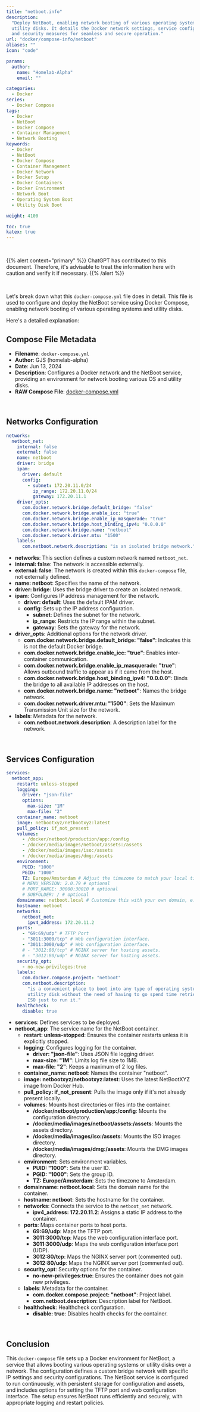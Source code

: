 ```yaml
---
title: "netboot.info"
description:
  "Deploy NetBoot, enabling network booting of various operating systems and
  utility disks. It details the Docker network settings, service configurations,
  and security measures for seamless and secure operation."
url: "docker/compose-info/netboot"
aliases: ""
icon: "code"

params:
  author:
    name: "Homelab-Alpha"
    email: ""

categories:
  - Docker
series:
  - Docker Compose
tags:
  - Docker
  - NetBoot
  - Docker Compose
  - Container Management
  - Network Booting
keywords:
  - Docker
  - NetBoot
  - Docker Compose
  - Container Management
  - Docker Network
  - Docker Setup
  - Docker Containers
  - Docker Environment
  - Network Boot
  - Operating System Boot
  - Utility Disk Boot

weight: 4100

toc: true
katex: true
---
```


<br />

{{% alert context="primary" %}}
ChatGPT has contributed to this document. Therefore, it's advisable to treat the
information here with caution and verify it if necessary. {{% /alert %}}

<br />

Let's break down what this `docker-compose.yml` file does in detail. This file
is used to configure and deploy the NetBoot service using Docker Compose,
enabling network booting of various operating systems and utility disks.

Here's a detailed explanation:

## Compose File Metadata

- **Filename**: `docker-compose.yml`
- **Author**: GJS (homelab-alpha)
- **Date**: Jun 13, 2024
- **Description**: Configures a Docker network and the NetBoot service,
  providing an environment for network booting various OS and utility disks.
- **RAW Compose File**: [docker-compose.yml]

<br />

## Networks Configuration

```yaml
networks:
  netboot_net:
    internal: false
    external: false
    name: netboot
    driver: bridge
    ipam:
      driver: default
      config:
        - subnet: 172.20.11.0/24
          ip_range: 172.20.11.0/24
          gateway: 172.20.11.1
    driver_opts:
      com.docker.network.bridge.default_bridge: "false"
      com.docker.network.bridge.enable_icc: "true"
      com.docker.network.bridge.enable_ip_masquerade: "true"
      com.docker.network.bridge.host_binding_ipv4: "0.0.0.0"
      com.docker.network.bridge.name: "netboot"
      com.docker.network.driver.mtu: "1500"
    labels:
      com.netboot.network.description: "is an isolated bridge network."
```

- **networks**: This section defines a custom network named `netboot_net`.
- **internal: false**: The network is accessible externally.
- **external: false**: The network is created within this `docker-compose` file,
  not externally defined.
- **name: netboot**: Specifies the name of the network.
- **driver: bridge**: Uses the bridge driver to create an isolated network.
- **ipam**: Configures IP address management for the network.
  - **driver: default**: Uses the default IPAM driver.
  - **config**: Sets up the IP address configuration.
    - **subnet**: Defines the subnet for the network.
    - **ip_range**: Restricts the IP range within the subnet.
    - **gateway**: Sets the gateway for the network.
- **driver_opts**: Additional options for the network driver.
  - **com.docker.network.bridge.default_bridge: "false"**: Indicates this is not
    the default Docker bridge.
  - **com.docker.network.bridge.enable_icc: "true"**: Enables inter-container
    communication.
  - **com.docker.network.bridge.enable_ip_masquerade: "true"**: Allows outbound
    traffic to appear as if it came from the host.
  - **com.docker.network.bridge.host_binding_ipv4: "0.0.0.0"**: Binds the bridge
    to all available IP addresses on the host.
  - **com.docker.network.bridge.name: "netboot"**: Names the bridge network.
  - **com.docker.network.driver.mtu: "1500"**: Sets the Maximum Transmission
    Unit size for the network.
- **labels**: Metadata for the network.
  - **com.netboot.network.description**: A description label for the network.

<br />

## Services Configuration

```yaml
services:
  netboot_app:
    restart: unless-stopped
    logging:
      driver: "json-file"
      options:
        max-size: "1M"
        max-file: "2"
    container_name: netboot
    image: netbootxyz/netbootxyz:latest
    pull_policy: if_not_present
    volumes:
      - /docker/netboot/production/app:/config
      - /docker/media/images/netboot/assets:/assets
      - /docker/media/images/iso:/assets
      - /docker/media/images/dmg:/assets
    environment:
      PUID: "1000"
      PGID: "1000"
      TZ: Europe/Amsterdam # Adjust the timezone to match your local timezone. You can find the full list of timezones here https://en.wikipedia.org/wiki/List_of_tz_database_time_zones.
      # MENU_VERSION: 2.0.79 # optional
      # PORT_RANGE: 30000:30010 # optional
      # SUBFOLDER: / # optional
    domainname: netboot.local # Customize this with your own domain, e.g., `netboot.local` to `netboot.your-fqdn-here.com`.
    hostname: netboot
    networks:
      netboot_net:
        ipv4_address: 172.20.11.2
    ports:
      - "69:69/udp" # TFTP Port
      - "3011:3000/tcp" # Web configuration interface.
      - "3011:3000/udp" # Web configuration interface.
      # - "3012:80/tcp" # NGINX server for hosting assets.
      # - "3012:80/udp" # NGINX server for hosting assets.
    security_opt:
      - no-new-privileges:true
    labels:
      com.docker.compose.project: "netboot"
      com.netboot.description:
        "is a convenient place to boot into any type of operating system or
        utility disk without the need of having to go spend time retrieving the
        ISO just to run it."
    healthcheck:
      disable: true
```

- **services**: Defines services to be deployed.
- **netboot_app**: The service name for the NetBoot container.
  - **restart: unless-stopped**: Ensures the container restarts unless it is
    explicitly stopped.
  - **logging**: Configures logging for the container.
    - **driver: "json-file"**: Uses JSON file logging driver.
    - **max-size: "1M"**: Limits log file size to 1MB.
    - **max-file: "2"**: Keeps a maximum of 2 log files.
  - **container_name: netboot**: Names the container "netboot".
  - **image: netbootxyz/netbootxyz:latest**: Uses the latest NetBootXYZ image
    from Docker Hub.
  - **pull_policy: if_not_present**: Pulls the image only if it's not already
    present locally.
  - **volumes**: Mounts host directories or files into the container.
    - **/docker/netboot/production/app:/config**: Mounts the configuration
      directory.
    - **/docker/media/images/netboot/assets:/assets**: Mounts the assets
      directory.
    - **/docker/media/images/iso:/assets**: Mounts the ISO images directory.
    - **/docker/media/images/dmg:/assets**: Mounts the DMG images directory.
  - **environment**: Sets environment variables.
    - **PUID: "1000"**: Sets the user ID.
    - **PGID: "1000"**: Sets the group ID.
    - **TZ: Europe/Amsterdam**: Sets the timezone to Amsterdam.
  - **domainname: netboot.local**: Sets the domain name for the container.
  - **hostname: netboot**: Sets the hostname for the container.
  - **networks**: Connects the service to the `netboot_net` network.
    - **ipv4_address: 172.20.11.2**: Assigns a static IP address to the
      container.
  - **ports**: Maps container ports to host ports.
    - **69:69/udp**: Maps the TFTP port.
    - **3011:3000/tcp**: Maps the web configuration interface port.
    - **3011:3000/udp**: Maps the web configuration interface port (UDP).
    - **3012:80/tcp**: Maps the NGINX server port (commented out).
    - **3012:80/udp**: Maps the NGINX server port (commented out).
  - **security_opt**: Security options for the container.
    - **no-new-privileges:true**: Ensures the container does not gain new
      privileges.
  - **labels**: Metadata for the container.
    - **com.docker.compose.project: "netboot"**: Project label.
    - **com.netboot.description**: Description label for NetBoot.
  - **healthcheck**: Healthcheck configuration.
    - **disable: true**: Disables health checks for the container.

<br />

## Conclusion

This `docker-compose` file sets up a Docker environment for NetBoot, a service
that allows booting various operating systems or utility disks over a network.
The configuration defines a custom bridge network with specific IP settings and
security configurations. The NetBoot service is configured to run continuously,
with persistent storage for configuration and assets, and includes options for
setting the TFTP port and web configuration interface. The setup ensures NetBoot
runs efficiently and securely, with appropriate logging and restart policies.

[docker-compose.yml]:
  https://raw.githubusercontent.com/homelab-alpha/docker/main/docker-compose-files/netboot/docker-compose.yml
